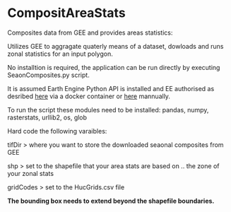 # CompositAreaStats
Composites data from GEE and provides areas statistics:

Utilizes GEE to aggragate quaterly means of a dataset, dowloads and
runs zonal statistics for an input polygon.

No installtion is required, the application can be run directly by executing SeaonComposites.py script.

It is assumed Earth Engine Python API is installed and EE authorised as desribed [here](https://developers.google.com/earth-engine/python_install) via a docker container or [here](https://developers.google.com/earth-engine/python_install_manual) mannually.

To run the script these modules need to be installed:
pandas, numpy, rasterstats, urllib2, os, glob

Hard code the following varaibles:

tifDir >  where you want to store the downloaded seaonal composites from GEE

shp > set to the shapefile that your area stats are based on .. the zone of your zonal stats

gridCodes > set to the HucGrids.csv file

**The bounding box needs to extend beyond the shapefile boundaries.**
